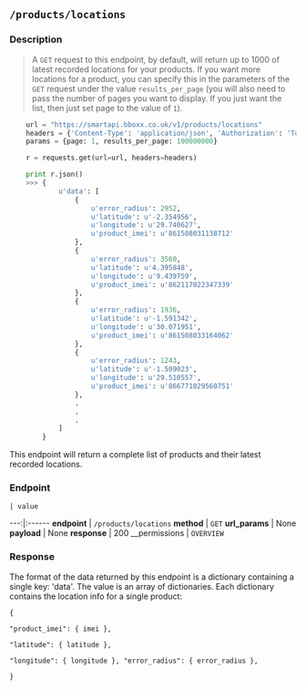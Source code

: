## `/products/locations`

### Description

> A `GET` request to this endpoint, by default, will return up to 1000 of latest recorded locations for your products.
If you want more locations for a product, you can specify this in the parameters of the `GET` request under the value 
`results_per_page` (you will also need to pass the number of pages you want to display. If you just want the list, then just
set page to the value of `1`).

```python
    url = "https://smartapi.bboxx.co.uk/v1/products/locations"
    headers = {'Content-Type': 'application/json', 'Authorization': 'Token token=' + A_VALID_TOKEN}
    params = {page: 1, results_per_page: 100000000}

    r = requests.get(url=url, headers=headers)

    print r.json()
    >>> {
            u'data': [
                {
                    u'error_radius': 2952,
                    u'latitude': u'-2.354956',
                    u'longitude': u'29.740627',
                    u'product_imei': u'861508031138712'
                },
                {
                    u'error_radius': 3560,
                    u'latitude': u'4.395848',
                    u'longitude': u'9.439759',
                    u'product_imei': u'862117022347339'
                },
                {
                    u'error_radius': 1936,
                    u'latitude': u'-1.591342',
                    u'longitude': u'30.071951',
                    u'product_imei': u'861508033164062'
                },
                {
                    u'error_radius': 1243,
                    u'latitude': u'-1.509023',
                    u'longitude': u'29.510557',
                    u'product_imei': u'866771029560751'
                },
                .
                .
                .
            ]
        }
```

This endpoint will return a complete list of products and their latest recorded locations.


### Endpoint

    | value
---:|:------
__endpoint__ | `/products/locations`
__method__ | `GET`
__url_params__ | None
__payload__ | None
__response__ | 200
__permissions | `OVERVIEW`


### Response

The format of the data returned by this endpoint is a dictionary containing a single key: 'data'. The value is an array of dictionaries. Each dictionary contains the location info for a single product:


<code>{         
          "product_imei": { imei },         
          "latitude": { latitude },         
          "longitude": { longitude },
          "error_radius": { error_radius },    
      }</code>


